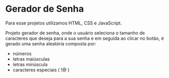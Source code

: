 # Gerador de Senha

Para esse projetos utilizamos HTML, CSS e JavaScript.

Projeto gerador de senha, onde o usuário seleciona o tamanho de caracteres que deseja para a sua senha 
e em seguida ao clicar no botão, é gerado uma senha aleatória composta por:
* números
* letras maiúsculas
* letras minúscula
* caracteres especiais ( !@ )
